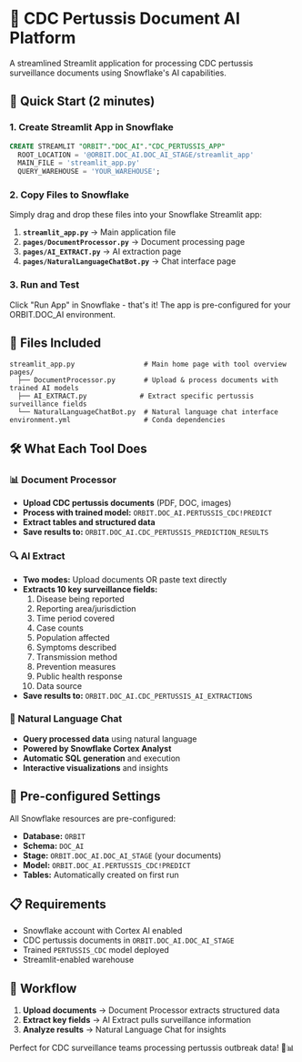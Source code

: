 # 🦠 CDC Pertussis Document AI Platform

A streamlined Streamlit application for processing CDC pertussis surveillance documents using Snowflake's AI capabilities.

## 🚀 Quick Start (2 minutes)

### 1. Create Streamlit App in Snowflake
```sql
CREATE STREAMLIT "ORBIT"."DOC_AI"."CDC_PERTUSSIS_APP"
  ROOT_LOCATION = '@ORBIT.DOC_AI.DOC_AI_STAGE/streamlit_app'
  MAIN_FILE = 'streamlit_app.py'
  QUERY_WAREHOUSE = 'YOUR_WAREHOUSE';
```

### 2. Copy Files to Snowflake
Simply drag and drop these files into your Snowflake Streamlit app:

1. **`streamlit_app.py`** → Main application file
2. **`pages/DocumentProcessor.py`** → Document processing page  
3. **`pages/AI_EXTRACT.py`** → AI extraction page
4. **`pages/NaturalLanguageChatBot.py`** → Chat interface page

### 3. Run and Test
Click "Run App" in Snowflake - that's it! The app is pre-configured for your ORBIT.DOC_AI environment.

## 📁 Files Included

```
streamlit_app.py                 # Main home page with tool overview
pages/
  ├── DocumentProcessor.py       # Upload & process documents with trained AI models
  ├── AI_EXTRACT.py             # Extract specific pertussis surveillance fields  
  └── NaturalLanguageChatBot.py  # Natural language chat interface
environment.yml                  # Conda dependencies
```

## 🛠️ What Each Tool Does

### 📊 Document Processor
- **Upload CDC pertussis documents** (PDF, DOC, images)
- **Process with trained model:** `ORBIT.DOC_AI.PERTUSSIS_CDC!PREDICT`
- **Extract tables and structured data**
- **Save results to:** `ORBIT.DOC_AI.CDC_PERTUSSIS_PREDICTION_RESULTS`

### 🔍 AI Extract  
- **Two modes:** Upload documents OR paste text directly
- **Extracts 10 key surveillance fields:**
  1. Disease being reported
  2. Reporting area/jurisdiction
  3. Time period covered
  4. Case counts
  5. Population affected
  6. Symptoms described
  7. Transmission method
  8. Prevention measures
  9. Public health response
  10. Data source
- **Save results to:** `ORBIT.DOC_AI.CDC_PERTUSSIS_AI_EXTRACTIONS`

### 💬 Natural Language Chat
- **Query processed data** using natural language
- **Powered by Snowflake Cortex Analyst**
- **Automatic SQL generation** and execution
- **Interactive visualizations** and insights

## 🔧 Pre-configured Settings

All Snowflake resources are pre-configured:

- **Database:** `ORBIT`
- **Schema:** `DOC_AI` 
- **Stage:** `ORBIT.DOC_AI.DOC_AI_STAGE` (your documents)
- **Model:** `ORBIT.DOC_AI.PERTUSSIS_CDC!PREDICT`
- **Tables:** Automatically created on first run

## 📋 Requirements

- Snowflake account with Cortex AI enabled
- CDC pertussis documents in `ORBIT.DOC_AI.DOC_AI_STAGE`
- Trained `PERTUSSIS_CDC` model deployed
- Streamlit-enabled warehouse

## 🎯 Workflow

1. **Upload documents** → Document Processor extracts structured data
2. **Extract key fields** → AI Extract pulls surveillance information  
3. **Analyze results** → Natural Language Chat for insights

Perfect for CDC surveillance teams processing pertussis outbreak data! 🦠📊